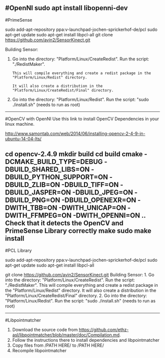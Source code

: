 #OpenNI
sudo apt install libopenni-dev
-----------------------------------------------------------------------------------------
#PrimeSense 

sudo add-apt-repository ppa:v-launchpad-jochen-sprickerhof-de/pcl
sudo apt-get update
sudo apt-get install libpcl-all
git clone https://github.com/avin2/SensorKinect.git

Building Sensor:

1. Go into the directory: "Platform/Linux/CreateRedist".
	   Run the script: "./RedistMaker".

	   This will compile everything and create a redist package in the "Platform/Linux/Redist" directory.
	   
	   It will also create a distribution in the "Platform/Linux/CreateRedist/Final" directory.
1. Go into the directory: "Platform/Linux/Redist".
	   Run the script: "sudo ./install.sh" (needs to run as root)
-----------------------------------------------------------------------------------------
#OpenCV with OpenNI 
Use this link to install OpenCV Dependencies in your linux machine.

http://www.samontab.com/web/2014/06/installing-opencv-2-4-9-in-ubuntu-14-04-lts/

cd opencv-2.4.9
mkdir build
cd build
cmake -DCMAKE_BUILD_TYPE=DEBUG -DBUILD_SHARED_LIBS=ON -DBUILD_PYTHON_SUPPORT=ON -DBUILD_ZLIB=ON -DBUILD_TIFF=ON -DBUILD_JASPER=ON -DBUILD_JPEG=ON -DBUILD_PNG=ON -DBUILD_OPENEXR=ON -DWITH_TBB=ON -DWITH_UNICAP=ON -DWITH_FFMPEG=ON -DWITH_OPENNI=ON ..
Check that it detects the OpenCV and PrimeSense Library correctly
make
sudo make install
--------------------------------------------------------------------------------------------------------
#PCL Library 

sudo add-apt-repository ppa:v-launchpad-jochen-sprickerhof-de/pcl
sudo apt-get update
sudo apt-get install libpcl-all

git clone https://github.com/avin2/SensorKinect.git
Building Sensor:
	1. Go into the directory: "Platform/Linux/CreateRedist".
	   Run the script: "./RedistMaker".
	   This will compile everything and create a redist package in the "Platform/Linux/Redist" directory.
	   It will also create a distribution in the "Platform/Linux/CreateRedist/Final" directory.
	2. Go into the directory: "Platform/Linux/Redist".
	   Run the script: "sudo ./install.sh" (needs to run as root)



--------------------------------------------------------------------------------------------------------

#Libpointmatcher 

1. Download the source code from https://github.com/ethz-asl/libpointmatcher/blob/master/doc/Compilation.md. 
2. Follow the instructions there to install dependencies and libpointmatcher
3. Copy files from /PATH HERE/ to /PATH HERE/
4. Recompile libpointmatcher
